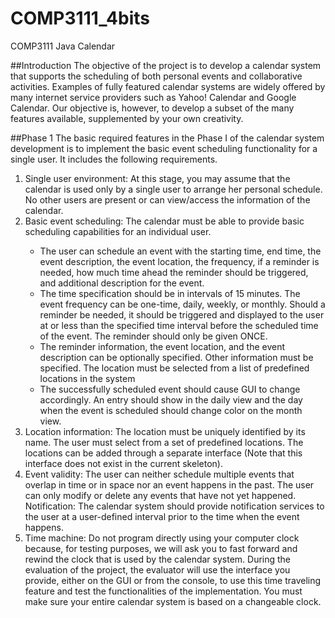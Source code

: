 # COMP3111_4bits
COMP3111 Java Calendar

##Introduction
The objective of the project is to develop a calendar system that supports the scheduling of both personal events and collaborative activities. Examples of fully featured calendar systems are widely offered by many internet service providers such as Yahoo! Calendar and Google Calendar. Our objective is, however, to develop a subset of the many features available, supplemented by your own creativity.

##Phase 1
The basic required features in the Phase I of the calendar system development is to implement the basic event scheduling functionality for a single user. It includes the following requirements.
<ol>
  <li> Single user environment: At this stage, you may assume that the calendar is used only by a single user to arrange her    personal schedule. No other users are present or can view/access the information of the calendar. </li>
  <li> Basic event scheduling: The calendar must be able to provide basic scheduling capabilities for an individual user.</li>
    <ul>
      <li>The user can schedule an event with the starting time, end time, the event description, the event location, the     frequency, if a reminder is needed, how much time ahead the reminder should be triggered, and additional description for the event.</li>
      <li>The time specification should be in intervals of 15 minutes. The event frequency can be one-time, daily, weekly, or monthly. Should a reminder be needed, it should be triggered and displayed to the user at or less than the specified time interval before the scheduled time of the event. The reminder should only be given ONCE.</li>
      <li>The reminder information, the event location, and the event description can be optionally specified. Other information must be specified. The location must be selected from a list of predefined locations in the system</li>
      <li>The successfully scheduled event should cause GUI to change accordingly. An entry should show in the daily view and the day when the event is scheduled should change color on the month view.</li>
    </ul>
  <li> Location information: The location must be uniquely identified by its name. The user must select from a set of predefined locations. The locations can be added through a separate interface (Note that this interface does not exist in the current skeleton).</li>
  <li> Event validity: The user can neither schedule multiple events that overlap in time or in space nor an event happens in the past. The user can only modify or delete any events that have not yet happened.
Notification: The calendar system should provide notification services to the user at a user-defined interval prior to the time when the event happens.</li>
  <li> Time machine: Do not program directly using your computer clock because, for testing purposes, we will ask you to fast forward and rewind the clock that is used by the calendar system. During the evaluation of the project, the evaluator will use the interface you provide, either on the GUI or from the console, to use this time traveling feature and test the functionalities of the implementation. You must make sure your entire calendar system is based on a changeable clock.</li>
</ol>

